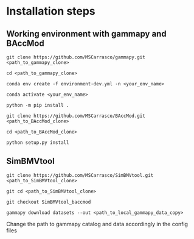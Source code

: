 # Installation steps

## Working environment with gammapy and BAccMod

`git clone https://github.com/MSCarrasco/gammapy.git <path_to_gammapy_clone>`

`cd <path_to_gammapy_clone>`

`conda env create -f environment-dev.yml -n <your_env_name>`

`conda activate <your_env_name>`

`python -m pip install .`

`git clone https://github.com/MSCarrasco/BAccMod.git <path_to_BAccMod_clone>`

`cd <path_to_BAccMod_clone>`

`python setup.py install`

## SimBMVtool

`git clone https://github.com/MSCarrasco/SimBMVtool.git <path_to_SimBMVtool_clone>`

`git cd <path_to_SimBMVtool_clone>`

`git checkout SimBMVtool_baccmod`

`gammapy download datasets --out <path_to_local_gammapy_data_copy>`

Change the path to gammapy catalog and data accordingly in the config files
